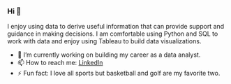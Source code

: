 ### Hi 👋

I enjoy using data to derive useful information that can provide support and guidance in making decisions. I am comfortable using Python and SQL to work with data and enjoy using Tableau to build data visualizations.



- 🔭 I’m currently working on building my career as a data analyst.
- 📫 How to reach me: [LinkedIn](https://www.linkedin.com/in/alex-yom-yom/)
- ⚡ Fun fact: I love all sports but basketball and golf are my favorite two.

